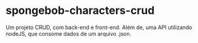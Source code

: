 # spongebob-characters-crud
Um projeto CRUD, com back-end e front-end. Além de, uma API utilizando nodeJS, que consome dados de um arquivo .json.
